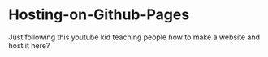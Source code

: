 # Hosting-on-Github-Pages
Just following this youtube kid teaching people how to make a website and host it here?
